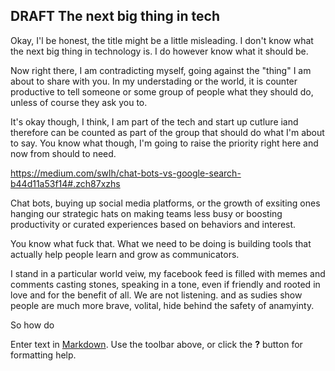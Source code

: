 ## DRAFT The next big thing in tech 

Okay, I'l be honest, the title might be a little misleading. I don't know what the next big thing in technology is. I do however know what it should be. 

Now right there, I am contradicting myself, going against the "thing" I am about to share with you. In my understading or the world, it is counter productive to tell someone or some group of people what they should do, unless of course they ask you to.

It's okay though, I think, I am part of the tech and start up cutlure iand therefore can be counted as part of the group that should do what I'm about to say. You know what though, I'm going to raise the priority right here and now from should to need.

https://medium.com/swlh/chat-bots-vs-google-search-b44d11a53f14#.zch87xzhs

Chat bots, buying up social media platforms, or the growth of exsiting ones 
hanging our strategic hats on making teams less busy or boosting productivity or curated experiences based on behaviors and interest.

You know what fuck that. What we need to be doing is building tools that actually help people learn and grow as communicators. 

I stand in a particular world veiw, my facebook feed is filled with memes and comments casting stones, speaking in a tone, even if friendly and rooted in love and for the benefit of all. We are not listening. and as sudies show people are much more brave, volital, hide behind the safety of anamyinty. 


So how do 

Enter text in [Markdown](http://daringfireball.net/projects/markdown/). Use the toolbar above, or click the **?** button for formatting help.
